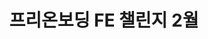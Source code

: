 ---
layout: default
title: 프리온보딩 FE 챌린지 2월
nav_order: 2
description: "'원티드 프리온보딩 FE 챌린지 2월'에 참여한 과정의 내용을 기록합니다."
has_children: true
parent: Course
---